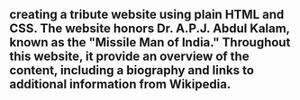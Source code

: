 ## creating a tribute website using plain HTML and CSS. The website honors Dr. A.P.J. Abdul Kalam, known as the "Missile Man of India." Throughout this website, it provide an overview of the content, including a biography and links to additional information from Wikipedia.
